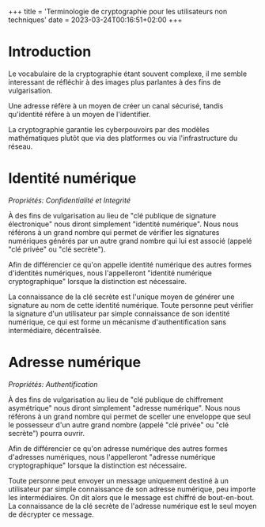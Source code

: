 +++
title = 'Terminologie de cryptographie pour les utilisateurs non techniques'
date = 2023-03-24T00:16:51+02:00
+++

# Introduction

Le vocabulaire de la cryptographie étant souvent complexe, il me semble interessant de réfléchir à des images plus parlantes à des fins de vulgarisation.

Une adresse réfère à un moyen de créer un canal sécurisé, tandis qu'identité réfère à un moyen de l'identifier.

La cryptographie garantie les cyberpouvoirs par des modèles mathématiques plutôt que via des platformes ou via l'infrastructure du réseau.

# Identité numérique

*Propriétés: Confidentialité et Integrité*

À des fins de vulgarisation au lieu de "clé publique de signature électronique" nous diront simplement "identité numérique".
Nous nous référons à un grand nombre qui permet de vérifier les signatures numériques générés par un autre grand nombre qui lui est associé (appelé "clé privée" ou "clé secrète").

Afin de différencier ce qu'on appelle identité numérique des autres formes d'identités numériques, nous l'appelleront "identité numérique cryptographique" lorsque la distinction est nécessaire.

La connaissance de la clé secrète est l'unique moyen de générer une signature au nom de cette identité numérique.
Toute personne peut vérifier la signature d'un utilisateur par simple connaissance de son identité numérique, ce qui est forme un mécanisme d'authentification sans intermédiaire, décentralisée.


# Adresse numérique

*Propriétés: Authentification*

À des fins de vulgarisation au lieu de "clé publique de chiffrement asymétrique" nous diront simplement "adresse numérique".
Nous nous référons à un grand nombre qui permet de sceller une enveloppe que seul le possesseur d'un autre grand nombre (appelé "clé privée" ou "clé secrète") pourra ouvrir.

Afin de différencier ce qu'on adresse numérique des autres formes d'adresses numériques, nous l'appelleront "adresse numérique cryptographique" lorsque la distinction est nécessaire.

Toute personne peut envoyer un message uniquement destiné à un utilisateur par simple connaissance de son adresse numérique, peu importe les intermédiaires. On dit alors que le message est chiffré de bout-en-bout.
La connaissance de la clé secrète de l'adresse numérique est le seul moyen de décrypter ce message.
